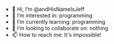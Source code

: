 - 👋 Hi, I’m @andHisNameIsJeff
- 👀 I’m interested in: programming
- 🌱 I’m currently learning: programming
- 💞️ I’m looking to collaborate on: nothing
- 📫 How to reach me: It's impossible!

<!---
andHisNameIsJeff/andHisNameIsJeff is a ✨ special ✨ repository because its `README.md` (this file) appears on your GitHub profile.
You can click the Preview link to take a look at your changes.
--->
